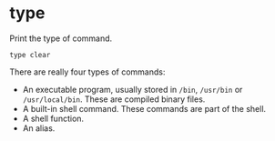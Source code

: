 # type

Print the type of command.

```shell
type clear
```

There are really four types of commands:

- An executable program, usually stored in `/bin`, `/usr/bin` or `/usr/local/bin`. These
are compiled binary files.
- A built-in shell command. These commands are part of the shell.
- A shell function.
- An alias.


